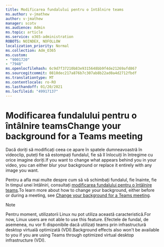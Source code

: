 ```yaml
---
title: Modificarea fundalului pentru o întâlnire teams
ms.author: v-jmathew
author: v-jmathew
manager: scotv
ms.audience: Admin
ms.topic: article
ms.service: o365-administration
ROBOTS: NOINDEX, NOFOLLOW
localization_priority: Normal
ms.collection: Adm_O365
ms.custom:
- "9001720"
- "7948"
ms.openlocfilehash: 6c9d7f37210b83e9315648bb9f4de21269afd867
ms.sourcegitcommit: 0810dec217a876b7c307ab8b22ad0a4d2712fbdf
ms.translationtype: MT
ms.contentlocale: ro-RO
ms.lasthandoff: 01/20/2021
ms.locfileid: "49917137"
---
```

# <a name="change-your-background-for-a-teams-meeting"></a><span data-ttu-id="d1ae7-102">Modificarea fundalului pentru o întâlnire teams</span><span class="sxs-lookup"><span data-stu-id="d1ae7-102">Change your background for a Teams meeting</span></span>

<span data-ttu-id="d1ae7-103">Dacă doriți să modificați ceea ce apare în spatele dumneavoastră în videoclip, puteți fie să estompați fundalul, fie să îl înlocuiți în întregime cu orice imagine doriți.</span><span class="sxs-lookup"><span data-stu-id="d1ae7-103">If you want to change what appears behind you in your video, you can either blur your background or replace it entirely with any image you want.</span></span>

<span data-ttu-id="d1ae7-104">Pentru a afla mai multe despre cum să vă schimbați fundalul, fie înainte, fie în timpul unei întâlniri, consultați [modificarea fundalului pentru o întâlnire teams](https://support.microsoft.com/office/change-your-background-for-a-teams-meeting-f77a2381-443a-499d-825e-509a140f4780).</span><span class="sxs-lookup"><span data-stu-id="d1ae7-104">To learn more about how to change your background, either before or during a meeting, see [Change your background for a Teams meeting](https://support.microsoft.com/office/change-your-background-for-a-teams-meeting-f77a2381-443a-499d-825e-509a140f4780).</span></span>

> [!NOTE]
> <span data-ttu-id="d1ae7-105">Pentru moment, utilizatorii Linux nu pot utiliza această caracteristică.</span><span class="sxs-lookup"><span data-stu-id="d1ae7-105">For now, Linux users are not able to use this feature.</span></span> <span data-ttu-id="d1ae7-106">Efectele de fundal, de asemenea, nu vor fi disponibile dacă utilizați teams prin infrastructură desktop virtuală optimizată (VDI).</span><span class="sxs-lookup"><span data-stu-id="d1ae7-106">Background effects also won't be available to you if you are using Teams through optimized virtual desktop infrastructure (VDI).</span></span>
